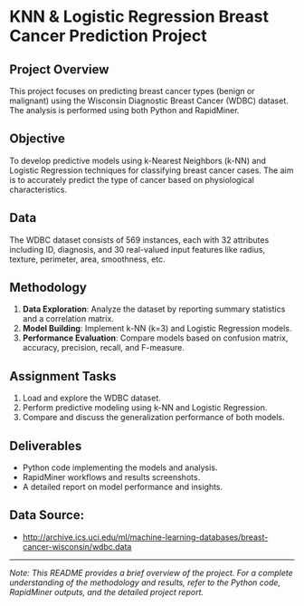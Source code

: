 # KNN & Logistic Regression Breast Cancer Prediction Project

## Project Overview
This project focuses on predicting breast cancer types (benign or malignant) using the Wisconsin Diagnostic Breast Cancer (WDBC) dataset. The analysis is performed using both Python and RapidMiner.

## Objective
To develop predictive models using k-Nearest Neighbors (k-NN) and Logistic Regression techniques for classifying breast cancer cases. The aim is to accurately predict the type of cancer based on physiological characteristics.

## Data
The WDBC dataset consists of 569 instances, each with 32 attributes including ID, diagnosis, and 30 real-valued input features like radius, texture, perimeter, area, smoothness, etc.

## Methodology
1. **Data Exploration**: Analyze the dataset by reporting summary statistics and a correlation matrix.
2. **Model Building**: Implement k-NN (k=3) and Logistic Regression models.
3. **Performance Evaluation**: Compare models based on confusion matrix, accuracy, precision, recall, and F-measure.

## Assignment Tasks
1. Load and explore the WDBC dataset.
2. Perform predictive modeling using k-NN and Logistic Regression.
3. Compare and discuss the generalization performance of both models.

## Deliverables
- Python code implementing the models and analysis.
- RapidMiner workflows and results screenshots.
- A detailed report on model performance and insights.

## Data Source:
- http://archive.ics.uci.edu/ml/machine-learning-databases/breast-cancer-wisconsin/wdbc.data

---
*Note: This README provides a brief overview of the project. For a complete understanding of the methodology and results, refer to the Python code, RapidMiner outputs, and the detailed project report.*
